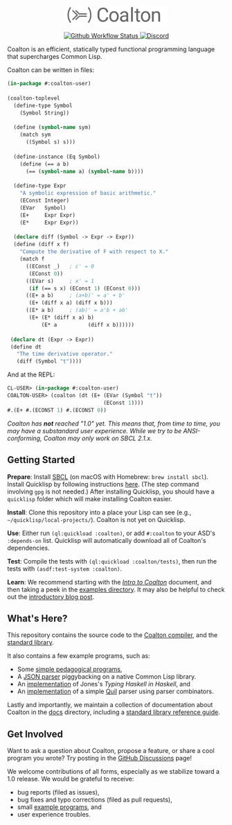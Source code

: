 <p align="center">
  <img src="docs/assets/coalton-logotype-gray.svg" style="zoom:45%;" />
</p>

<p align="center" class="badges">
  <a href="https://github.com/coalton-lang/coalton/actions/workflows/main.yml">
    <img alt="Github Workflow Status" src="https://img.shields.io/github/actions/workflow/status/coalton-lang/coalton/main.yml?branch=main" />
  </a>
  <a href="https://discord.gg/cPb6Bc4xAH">
    <img alt="Discord" src="https://img.shields.io/discord/888196168067199046?logo=discord" />
  </a>
</p>

Coalton is an efficient, statically typed functional programming language that supercharges Common Lisp.

Coalton can be written in files:

```lisp
(in-package #:coalton-user)

(coalton-toplevel
  (define-type Symbol
    (Symbol String))

  (define (symbol-name sym)
    (match sym
      ((Symbol s) s)))

  (define-instance (Eq Symbol)
    (define (== a b)
      (== (symbol-name a) (symbol-name b))))

  (define-type Expr
    "A symbolic expression of basic arithmetic."
    (EConst Integer)
    (EVar   Symbol)
    (E+     Expr Expr)
    (E*     Expr Expr))

  (declare diff (Symbol -> Expr -> Expr))
  (define (diff x f)
    "Compute the derivative of F with respect to X."
    (match f
      ((EConst _)   ; c' = 0
       (EConst 0))
      ((EVar s)     ; x' = 1
       (if (== s x) (EConst 1) (EConst 0)))
      ((E+ a b)     ; (a+b)' = a' + b'
       (E+ (diff x a) (diff x b)))
      ((E* a b)     ; (ab)' = a'b + ab'
       (E+ (E* (diff x a) b)
           (E* a          (diff x b))))))

 (declare dt (Expr -> Expr))
 (define dt
   "The time derivative operator."
   (diff (Symbol "t"))))
```

And at the REPL:

```lisp
CL-USER> (in-package #:coalton-user)
COALTON-USER> (coalton (dt (E+ (EVar (Symbol "t"))
                               (EConst 1))))
#.(E+ #.(ECONST 1) #.(ECONST 0))
```

*Coalton has **not** reached "1.0" yet. This means that, from time to time, you may have a substandard user experience. While we try to be ANSI-conforming, Coalton may only work on SBCL 2.1.x.*

## Getting Started

**Prepare**: Install [SBCL](http://www.sbcl.org/platform-table.html) (on macOS with Homebrew: `brew install sbcl`). Install Quicklisp by following instructions [here](https://www.quicklisp.org/beta/#installation). (The step command involving `gpg` is not needed.) After installing Quicklisp, you should have a `quicklisp` folder which will make installing Coalton easier.

**Install**: Clone this repository into a place your Lisp can see (e.g., `~/quicklisp/local-projects/`). Coalton is not yet on Quicklisp.

**Use**: Either run `(ql:quickload :coalton)`, or add `#:coalton` to your ASD's `:depends-on` list. Quicklisp will automatically download all of Coalton's dependencies.

**Test**: Compile the tests with `(ql:quickload :coalton/tests)`, then run the tests with `(asdf:test-system :coalton)`.

**Learn**: We recommend starting with the [*Intro to Coalton*](docs/intro-to-coalton.md) document, and then taking a peek in the [examples directory](examples/). It may also be helpful to check out the [introductory blog post](https://coalton-lang.github.io/20211010-introducing-coalton/).

## What's Here?

This repository contains the source code to the [Coalton compiler](src/), and the [standard library](library/).

It also contains a few example programs, such as:

- Some [simple pedagogical programs](examples/small-coalton-programs/),
- A [JSON parser](examples/coalton-json) piggybacking on a native Common Lisp library.
- An [implementation](examples/thih/) of Jones's *Typing Haskell in Haskell*, and
- An [implementation](examples/quil-coalton/) of a simple [Quil](https://en.wikipedia.org/wiki/Quil_(instruction_set_architecture)) parser using parser combinators.

Lastly and importantly, we maintain a collection of documentation about Coalton in the [docs](docs/) directory, including a [standard library reference guide](https://coalton-lang.github.io/reference/).

## Get Involved

Want to ask a question about Coalton, propose a feature, or share a cool program you wrote? Try posting in the [GitHub Discussions](https://github.com/coalton-lang/coalton/discussions) page!

We welcome contributions of all forms, especially as we stabilize toward a 1.0 release. We would be grateful to receive:

- bug reports (filed as issues),
- bug fixes and typo corrections (filed as pull requests),
- small [example programs](examples/small-coalton-programs/), and
- user experience troubles.
